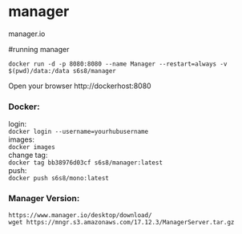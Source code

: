 # manager
manager.io

#running manager
```
docker run -d -p 8080:8080 --name Manager --restart=always -v $(pwd)/data:/data s6s8/manager
```

Open your browser http://dockerhost:8080

### Docker:</br>
login:</br>
`docker login --username=yourhubusername` </br>
images:</br>
`docker images`</br>
change tag:</br>
`docker tag bb38976d03cf s6s8/manager:latest`</br>
push:</br>
`docker push s6s8/mono:latest`

### Manager Version:</br>
`https://www.manager.io/desktop/download/`</br>
`wget https://mngr.s3.amazonaws.com/17.12.3/ManagerServer.tar.gz`
